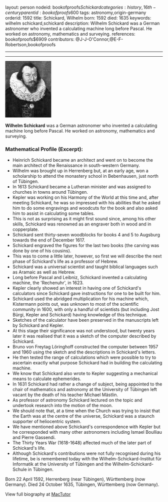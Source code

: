 layout: person
nodeid: bookofproofs$Schickard
categories: history,16th-century
parentid: bookofproofs$600
tags: astronomy,origin-germany
orderid: 1592
title: Schickard, Wilhelm
born: 1592
died: 1635
keywords: wilhelm schickard,schickard
description: Wilhelm Schickard was a German astronomer who invented a calculating machine long before Pascal. He worked on astronomy, mathematics and surveying.
references: bookofproofs$6909
contributors: @J-J-O'Connor,@E-F-Robertson,bookofproofs

---



---

![Schickard.jpg](https://github.com/bookofproofs/bookofproofs.github.io/blob/main/_sources/_assets/images/portraits/Schickard.jpg?raw=true)

**Wilhelm Schickard** was a German astronomer who invented a calculating machine long before Pascal. He worked on astronomy, mathematics and surveying.

### Mathematical Profile (Excerpt):
* Heinrich Schickard became an architect and went on to become the main architect of the Renaissance in south-western Germany.
* Wilhelm was brought up in Herrenberg but, at an early age, won a scholarship to attend the monastery school in Bebenhausen, just north of Tübingen.
* In 1613 Schickard became a Lutheran minister and was assigned to churches in towns around Tübingen.
* Kepler was working on his Harmony of the World  at this time and, after meeting Schickard, he was so impressed with his abilities that he asked him to do some engravings and woodcuts for the book and also asked him to assist in calculating some tables.
* This is not as surprising as it might first sound since, among his other skills, Schickard was renowned as an engraver both in wood and in copperplate.
* Schickard sent thirty-seven woodblocks for books 4 and 5 to Augsburg towards the end of December 1617.
* Schickard engraved the figures for the last two books (the carving was done by one of his cousins).
* This was to come a little later, however, so first we will describe the next phase of Schickard's life as a professor of Hebrew.
* Schickard was a universal scientist and taught biblical languages such as Aramaic as well as Hebrew.
* Long before Pascal and Leibniz, Schickard invented a calculating machine, the 'Rechenuhr', in 1623.
* Kepler clearly showed an interest in having one of Schickard's calculators since Schickard gave instructions for one to be built for him.
* Schickard used the abridged multiplication for his machine which, Kistermann points out, was unknown to most of the scientific community in 1600, with only a handful of scientists (but including Jost Bürgi, Kepler and Schickard) having knowledge of this technique.
* Sketches of the calculator have been preserved in the manuscripts left by Schickard and Kepler.
* At this stage their significance was not understood, but twenty years later it was realised that it was a sketch of the computer described by Schickard.
* Bruno von Freytag Löringhoff constructed the computer between 1957 and 1960 using the sketch and the descriptions in Schickard's letters.
* He then tested the range of calculations which were possible to try to ascertain exactly what purpose Schickard had in building the calculating machine.
* We know that Schickard also wrote to Kepler suggesting a mechanical means to calculate ephemerides.
* In 1631 Schickard had rather a change of subject, being appointed to the chair of mathematics and astronomy at the University of Tübingen left vacant by the death of his teacher Michael Mästlin.
* As professor of astronomy Schickard lectured on the topic and undertook research into the motion of the moon.
* We should note that, at a time when the Church was trying to insist that the Earth was at the centre of the universe, Schickard was a staunch supporter of heliocentric system.
* We have mentioned above Schickard's correspondence with Kepler but he corresponded with many other astronomers including Ismael Boulliau and Pierre Gassendi.
* The Thirty Years War (1618-1648) affected much of the later part of Schickard's life.
* Although Schickard's contributions were not fully recognised during his lifetime, be is remembered  today with the Wilhelm-Schickard-Institut für Informatik at the University of Tübingen and the Wilhelm-Schickard-Schule in Tübingen.

Born 22 April 1592, Herrenberg (near Tübingen), Württemberg (now Germany). Died 24 October 1635, Tübingen, Württemberg (now Germany).

View full biography at [MacTutor](https://mathshistory.st-andrews.ac.uk/Biographies/Schickard/)

